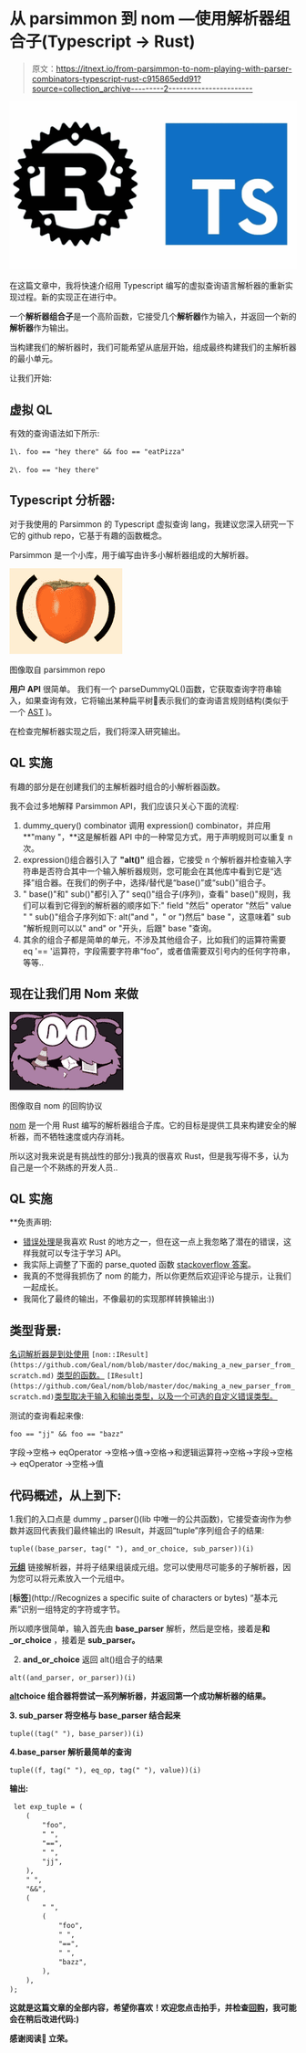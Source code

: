 # 从 parsimmon 到 nom —使用解析器组合子(Typescript → Rust)

> 原文：<https://itnext.io/from-parsimmon-to-nom-playing-with-parser-combinators-typescript-rust-c915865edd91?source=collection_archive---------2----------------------->

![](img/93e6b5314912e2bda10f0fedec67da4a.png)

在这篇文章中，我将快速介绍用 Typescript 编写的虚拟查询语言解析器的重新实现过程。新的实现正在进行中。

一个**解析器组合子**是一个高阶函数，它接受几个**解析器**作为输入，并返回一个新的**解析器**作为输出。

当构建我们的解析器时，我们可能希望从底层开始，组成最终构建我们的主解析器的最小单元。

让我们开始:

## 虚拟 QL

有效的查询语法如下所示:

```
1\. foo == "hey there" && foo == "eatPizza"

2\. foo == "hey there"
```

## Typescript 分析器:

对于我使用的 Parsimmon 的 Typescript 虚拟查询 lang，我建议您深入研究一下它的 github repo，它基于有趣的函数概念。

Parsimmon 是一个小库，用于编写由许多小解析器组成的大解析器。

![](img/178c63bf41b41d9f3922ca045f995e14.png)

图像取自 parsimmon repo

**用户 API** 很简单。
我们有一个 parseDummyQL()函数，它获取查询字符串输入，如果查询有效，它将输出某种扁平树🌲表示我们的查询语言规则结构(类似于一个 [AST](https://en.wikipedia.org/wiki/Abstract_syntax_tree) )。

在检查完解析器实现之后，我们将深入研究输出。

## QL 实施

有趣的部分是在创建我们的主解析器时组合的小解析器函数。

我不会过多地解释 Parsimmon API，我们应该只关心下面的流程:

1.  dummy_query() combinator 调用 expression() combinator，并应用 **"many "，**这是解析器 API 中的一种常见方式，用于声明规则可以重复 n 次。
2.  expression()组合器引入了 **"alt()"** 组合器，它接受 n 个解析器并检查输入字符串是否符合其中一个输入解析器规则，您可能会在其他库中看到它是“选择”组合器。在我们的例子中，选择/替代是“base()”或“sub()”组合子。
3.  " base()"和" sub()"都引入了" seq()"组合子(序列)，查看" base()"规则，我们可以看到它得到的解析器的顺序如下:" field "然后" operator "然后" value "
    " sub()"组合子序列如下:
    alt("and "，" or ")然后" base "，这意味着" sub "解析规则可以以" and" or "开头，后跟" base "查询。
4.  其余的组合子都是简单的单元，不涉及其他组合子，比如我们的运算符需要 eq '== '运算符，字段需要字符串“foo”，或者值需要双引号内的任何字符串，等等..

## 现在让我们用 Nom 来做

![](img/85be4e6cd50da669ed32cee56ba48c02.png)

图像取自 nom 的回购协议

[nom](https://github.com/Geal/nom) 是一个用 Rust 编写的解析器组合子库。它的目标是提供工具来构建安全的解析器，而不牺牲速度或内存消耗。

所以这对我来说是有挑战性的部分:)我真的很喜欢 Rust，但是我写得不多，认为自己是一个不熟练的开发人员..

## QL 实施

**免责声明:

*   [错误处理](https://doc.rust-lang.org/book/ch09-00-error-handling.html)是我喜欢 Rust 的地方之一，但在这一点上我忽略了潜在的错误，这样我就可以专注于学习 API。
*   我实际上调整了下面的 parse_quoted 函数 [stackoverflow 答案](https://stackoverflow.com/questions/58511515/parse-string-with-escaped-single-quotes)。
*   我真的不觉得我抓伤了 nom 的能力，所以你更然后欢迎评论与提示，让我们一起成长。
*   我简化了最终的输出，不像最初的实现那样转换输出:))

## 类型背景:

[名词解析器是到处使用](https://github.com/Geal/nom/blob/master/doc/making_a_new_parser_from_scratch.md) `[nom::IResult](https://github.com/Geal/nom/blob/master/doc/making_a_new_parser_from_scratch.md)` [类型的函数。](https://github.com/Geal/nom/blob/master/doc/making_a_new_parser_from_scratch.md) `[IResult](https://github.com/Geal/nom/blob/master/doc/making_a_new_parser_from_scratch.md)`[类型取决于输入和输出类型，以及一个可选的自定义错误类型。](https://github.com/Geal/nom/blob/master/doc/making_a_new_parser_from_scratch.md)

测试的查询看起来像:

```
foo == "jj" && foo == "bazz"
```

字段→空格→ eqOperator →空格→值→空格→和逻辑运算符→空格→字段→空格→ eqOperator →空格→值

## 代码概述，从上到下:

1.我们的入口点是 dummy _ parser()(lib 中唯一的公共函数)，它接受查询作为参数并返回代表我们最终输出的 IResult，并返回“tuple”序列组合子的结果:

```
tuple((base_parser, tag(" "), and_or_choice, sub_parser))(i)
```

[**元组**](https://github.com/Geal/nom/blob/master/doc/choosing_a_combinator.md) 链接解析器，并将子结果组装成元组。您可以使用尽可能多的子解析器，因为您可以将元素放入一个元组中。

[**标签**](http://Recognizes a specific suite of characters or bytes) “基本元素”识别一组特定的字符或字节。

所以顺序很简单，输入首先由 **base_parser** 解析，然后是空格，接着是**和 _or_choice** ，接着是 **sub_parser。**

2. **and_or_choice** 返回 alt()组合子的结果

```
alt((and_parser, or_parser))(i)
```

[**alt**](https://github.com/Geal/nom/blob/master/doc/choosing_a_combinator.md)**choice 组合器将尝试一系列解析器，并返回第一个成功解析器的结果。**

**3. **sub_parser** 将空格与 base_parser 结合起来**

```
tuple((tag(" "), base_parser))(i)
```

**4.base_parser 解析最简单的查询**

```
tuple((f, tag(" "), eq_op, tag(" "), value))(i)
```

**输出:**

```
 let exp_tuple = (
    (
        "foo",
        " ",
        "==",
        " ",
        "jj",
    ),
    " ",
    "&&",
    (
        " ",
        (
            "foo",
            " ",
            "==",
            " ",
            "bazz",
        ),
    ),
);
```

**这就是这篇文章的全部内容，希望你喜欢！欢迎您点击拍手，并检查[回购](https://github.com/LironHazan/nom-dummy-ql-example)，我可能会在稍后改进代码:)**

**感谢阅读🙏
立荣。**